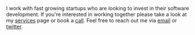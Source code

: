 I work with fast growing startups who are looking to invest in their software development. If you're interested in working together please take a look at my [services](services.md) page or book a <a href="#" data-cal-link="mike-cecconello-x03y6u/30min" data-cal-namespace="" data-cal-config='{"layout":"month_view"}'>call</a>. Feel free to reach out me via [email](mailto:mikececco2000@gmail.com) or [twitter](https://twitter.com/mikececconello).


<!-- Cal element-click embed code begins -->
<script type="text/javascript">
  (function (C, A, L) { let p = function (a, ar) { a.q.push(ar); }; let d = C.document; C.Cal = C.Cal || function () { let cal = C.Cal; let ar = arguments; if (!cal.loaded) { cal.ns = {}; cal.q = cal.q || []; d.head.appendChild(d.createElement("script")).src = A; cal.loaded = true; } if (ar[0] === L) { const api = function () { p(api, arguments); }; const namespace = ar[1]; api.q = api.q || []; typeof namespace === "string" ? (cal.ns[namespace] = api) && p(api, ar) : p(cal, ar); return; } p(cal, ar); }; })(window, "https://app.cal.com/embed/embed.js", "init");
Cal("init",  {origin:"https://cal.com"});


  // Important: Please add the following attributes to the element that should trigger the calendar to open upon clicking.
  // `data-cal-link="mike-cecconello-x03y6u/30min"`
  // data-cal-namespace=""
  // `data-cal-config='{"layout":"month_view"}'`

  Cal("ui", {"styles":{"branding":{"brandColor":"#000000"}},"hideEventTypeDetails":false,"layout":"month_view"});
  </script>
  <!-- Cal element-click embed code ends -->
